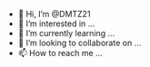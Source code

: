 - 👋 Hi, I’m @DMTZ21
- 👀 I’m interested in ...
- 🌱 I’m currently learning ...
- 💞️ I’m looking to collaborate on ...
- 📫 How to reach me ...

<!---
DMTZ21/DMTZ21 is a ✨ special ✨ repository because its `README.md` (this file) appears on your GitHub profile.
You can click the Preview link to take a look at your changes.
--->